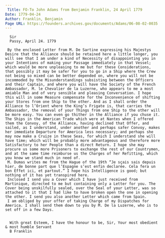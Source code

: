 ```yaml
---
 Title: FO-To John Adams from Benjamin Franklin, 24 April 1779
Date: 1779-04-24
Author: Franklin, Benjamin
Page URL: https://founders.archives.gov/documents/Adams/06-08-02-0035
---
```


     
      Sir
      Passy, April 24. 1779
     
     By the enclosed Letter from M. De Sartine expressing his Majestys Desire that the Alliance should be retained here a little longer, you will see that I am under a kind of Necessity of disappointing you in your Intentions of making your Passage immediately in that Vessel; which would be more unpleasing to me but for these Considerations, that possibly it may be safer for you to go in a Ship where the Crew not being so mixed can be better depended on, where you will not be incommoded by the Misunderstandings subsisting between the Officers and their Captain, and where you will have the Society of the French Ambassador, M. le Chevalier de la Luzerne, who appears to me a most amiable Man and of very sensible and pleasing Conversation. I hope this will in some Measure compensate for the Inconvenience of shifting your Stores from one Ship to the other. And as I shall order the Alliance to l’Orient where the King’s Frigate is, that carries the Ambassador, the removal of your Things from one Ship to the other will be more easy. You can even go thither in the Alliance if you chuse it. The Ships in the American Trade which were at Nantes when I offered them the Convoy, of the Alliance, having declined that Offer, and sailed, as I understand, under another and perhaps safer Convoy, makes her immediate Departure for America less necessary; and perhaps she may now make a Cruize in these Seas, for which I understand she will have time; which will be probably more advantageous and therefore more Satisfactory to her People than a direct Return. I hope she may procure us some more Prisoners to exchange the rest of our Countrymen, and at the same time reimburse us the Charges of her Refitting, which you know we stand much in need of.
     M. Dumas writes me from the Hague of the 19th “Je sçais sais depuis hier, de bonne part que l’Espagne s’est enfin declarée. Cela fera un bon Effet ici, et partout.” I hope his Intelligence is good; but nothing of it has yet transpired here.
     Inclosed I send you a Cover which I have just received from Martinique, directed to me but containing only a Letter for you. The Cover being unskilfully sealed, over the Seal of your Letter, was so attached to it that I had like to have broken open the one in opening the other. I send you also another Letter which came from Spain.
     I am obliged by your offer of taking Charge of my Dispatches for America. I shall send them down to you by M. De la Luzerne, who is to set off in a few Days.
     
     
      With great Esteem, I have the honour to be, Sir, Your most obedient & most humble Servant
      B Franklin
     
    

